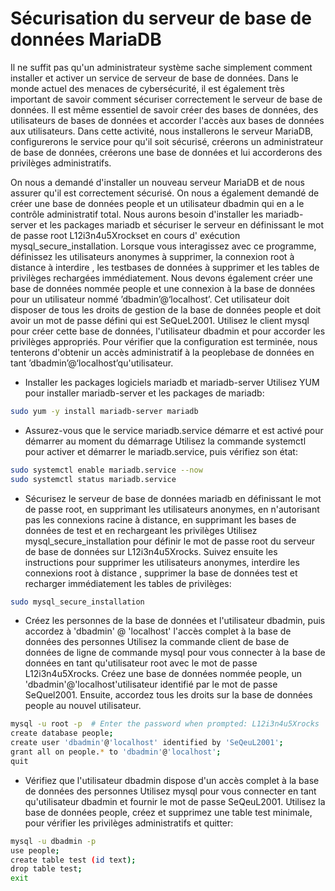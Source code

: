 # Sécurisation du serveur de base de données MariaDB
Il ne suffit pas qu'un administrateur système sache simplement comment installer et activer un service de serveur de base de données.
Dans le monde actuel des menaces de cybersécurité, il est également très important de savoir comment sécuriser correctement le serveur de base de données.
Il est même essentiel de savoir créer des bases de données, des utilisateurs de bases de données et accorder l'accès aux bases de données aux utilisateurs.
Dans cette activité, nous installerons le serveur MariaDB, configurerons le service pour qu'il soit sécurisé, créerons un administrateur de base de données, créerons une base de données et lui accorderons des privilèges administratifs.

On nous a demandé d'installer un nouveau serveur MariaDB et de nous assurer qu'il est correctement sécurisé.
On nous a également demandé de créer une base de données people et un utilisateur dbadmin qui en a le contrôle administratif total.
Nous aurons besoin d'installer les mariadb-server et les packages mariadb et sécuriser le serveur en définissant le mot de passe root L12i3n4u5Xrockset en cours d' exécution mysql_secure_installation.
Lorsque vous interagissez avec ce programme, définissez les utilisateurs anonymes à supprimer, la connexion root à distance à interdire , les testbases de données à supprimer et les tables de privilèges rechargées immédiatement.
Nous devons également créer une base de données nommée people et une connexion à la base de données pour un utilisateur nommé ’dbadmin’@‘localhost’.
Cet utilisateur doit disposer de tous les droits de gestion de la base de données people et doit avoir un mot de passe défini qui est SeQueL2001.
Utilisez le client mysql pour créer cette base de données, l'utilisateur dbadmin et pour accorder les privilèges appropriés.
Pour vérifier que la configuration est terminée, nous tenterons d'obtenir un accès administratif à la peoplebase de données en tant ’dbadmin’@‘localhost’qu'utilisateur.

- Installer les packages logiciels mariadb et mariadb-server
Utilisez YUM pour installer mariadb-server et les packages de mariadb:

```bash
sudo yum -y install mariadb-server mariadb
```

- Assurez-vous que le service mariadb.service démarre et est activé pour démarrer au moment du démarrage
Utilisez la commande systemctl pour activer et démarrer le mariadb.service, puis vérifiez son état:

```bash
sudo systemctl enable mariadb.service --now
sudo systemctl status mariadb.service
```

- Sécurisez le serveur de base de données mariadb en définissant le mot de passe root, en supprimant les utilisateurs anonymes, en n'autorisant pas les connexions racine à distance, en supprimant les bases de données de test et en rechargeant les privilèges
Utilisez mysql_secure_installation pour définir le mot de passe root du serveur de base de données sur L12i3n4u5Xrocks.
Suivez ensuite les instructions pour supprimer les utilisateurs anonymes, interdire les connexions root à distance , supprimer la base de données test et recharger immédiatement les tables de privilèges:

```bash
sudo mysql_secure_installation
```

- Créez les personnes de la base de données et l'utilisateur dbadmin, puis accordez à 'dbadmin' @ 'localhost' l'accès complet à la base de données des personnes
Utilisez la commande client de base de données de ligne de commande mysql pour vous connecter à la base de données en tant qu'utilisateur root avec le mot de passe L12i3n4u5Xrocks.
Créez une base de données nommée people, un 'dbadmin'@'localhost'utilisateur identifié par le mot de passe SeQuel2001.
Ensuite, accordez tous les droits sur la base de données people au nouvel utilisateur.

```bash
mysql -u root -p  # Enter the password when prompted: L12i3n4u5Xrocks
create database people;
create user 'dbadmin'@'localhost' identified by 'SeQeuL2001';
grant all on people.* to 'dbadmin'@'localhost';
quit
```

- Vérifiez que l'utilisateur dbadmin dispose d'un accès complet à la base de données des personnes
Utilisez mysql pour vous connecter en tant qu'utilisateur dbadmin et fournir le mot de passe SeQeuL2001.
Utilisez la base de données people, créez et supprimez une table test minimale, pour vérifier les privilèges administratifs et quitter:

```bash
mysql -u dbadmin -p
use people;
create table test (id text);
drop table test;
exit
```
